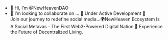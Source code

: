 - 👋 Hi, I’m @NewHeavenDAO
- 💞️ I’m looking to collaborate on ...
🚧 Under Active Development 🚧  
Join our journey to redefine social media...🌍NewHeaven Ecosystem Is A Social Metavas - The First Web3-Powered Digital Nation
🚀 Experience the Future of Decentralized Living. 